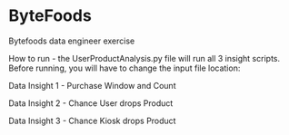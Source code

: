 # ByteFoods
Bytefoods data engineer exercise

How to run - the UserProductAnalysis.py file will run all 3 insight scripts.
Before running, you will have to change the input file location:



Data Insight 1 - Purchase Window and Count


Data Insight 2 - Chance User drops Product


Data Insight 3 - Chance Kiosk drops Product
